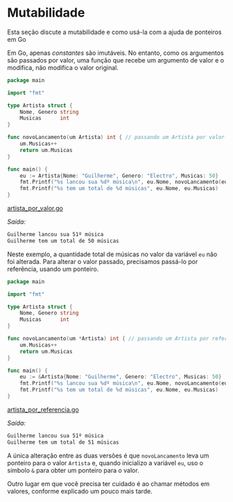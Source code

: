 # Mutabilidade
Esta seção discute a mutabilidade e como usá-la com a ajuda de ponteiros em Go

Em Go, apenas *constantes* são imutáveis. No entanto, como os argumentos são passados ​​por valor, uma função que recebe um argumento de valor e o modifica, não modifica o valor original.

```go
package main

import "fmt"

type Artista struct {
	Nome, Genero string
	Musicas      int
}

func novoLancamento(um Artista) int { // passando um Artista por valor
	um.Musicas++
	return um.Musicas
}

func main() {
	eu := Artista{Nome: "Guilherme", Genero: "Electro", Musicas: 50}
	fmt.Printf("%s lancou sua %dº música\n", eu.Nome, novoLancamento(eu))
	fmt.Printf("%s tem um total de %d músicas", eu.Nome, eu.Musicas)
}
```
[artista_por_valor.go](Artista%20por%20valor/artista_por_valor.go)

*Saída:*
```bash
Guilherme lancou sua 51º música
Guilherme tem um total de 50 músicas
```

Neste exemplo, a quantidade total de músicas no valor da variável `eu` não foi alterada. Para alterar o valor passado, precisamos passá-lo por referência, usando um ponteiro.

```go
package main

import "fmt"

type Artista struct {
	Nome, Genero string
	Musicas      int
}

func novoLancamento(um *Artista) int { // passando um Artista por referência
	um.Musicas++
	return um.Musicas
}

func main() {
	eu := &Artista{Nome: "Guilherme", Genero: "Electro", Musicas: 50}
	fmt.Printf("%s lancou sua %dº música\n", eu.Nome, novoLancamento(eu))
	fmt.Printf("%s tem um total de %d músicas", eu.Nome, eu.Musicas)
}

```
[artista_por_referencia.go](Artista%20por%20referência/artista_por_referencia.go)

*Saída:*
```bash
Guilherme lancou sua 51º música
Guilherme tem um total de 51 músicas
```

A única alteração entre as duas versões é que `novoLancamento` leva um ponteiro para o valor `Artista` e, quando inicializo a variável `eu`, uso o símbolo `&` para obter um ponteiro para o valor.

Outro lugar em que você precisa ter cuidado é ao chamar métodos em valores, conforme explicado um pouco mais tarde.